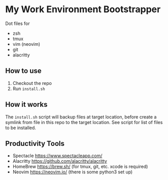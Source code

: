 # My Work Environment Bootstrapper

Dot files for

- zsh
- tmux
- vim (neovim)
- git
- alacritty

## How to use

1. Checkout the repo
2. Run `install.sh`

## How it works

The `install.sh` script will backup files at target location, before create a
symlink from file in this repo to the target location. See script for list of
files to be installed.

## Productivity Tools

- Spectacle <https://www.spectacleapp.com/>
- Alacritty <https://github.com/alacritty/alacritty>
- HomeBrew <https://brew.sh/> (for tmux, git, etc. xcode is required)
- Neovim <https://neovim.io/> (there is some python3 set up)
